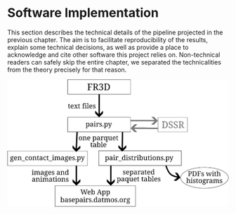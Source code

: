 # Software Implementation

This section describes the technical details of the pipeline projected in the previous chapter.
The aim is to facilitate reproducibility of the results, explain some technical decisions, as well as provide a place to acknowledge and cite other software this project relies on.
Non-technical readers can safely skip the entire chapter, we separated the technicalities from the theory precisely for that reason.


![Overall flow of data through the pipeline. First, we run FR3D or another source of a list of basepairing nucleotides. Second, `pairs.py` is used to calculate the parameters for all basepairs. Then, we use `pair_distributions.py` to perform global analysis of each class of basepairs, and `gen_contact_images.py` to render molecular images for the web application.](../img/diagram-overall-dataflow.svg)
